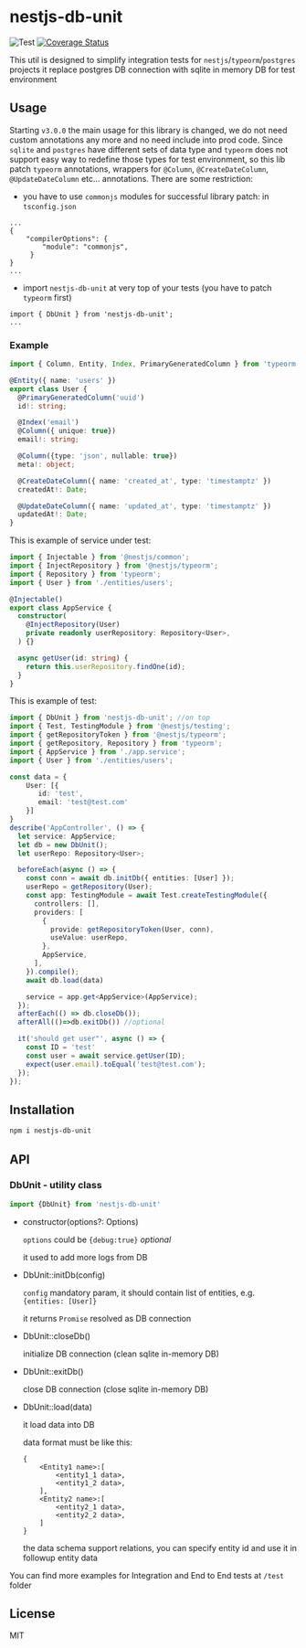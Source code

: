 # nestjs-db-unit

![Test](https://github.com/mikhail-angelov/nestjs-db-unit/workflows/Test/badge.svg)
[![Coverage Status](https://coveralls.io/repos/github/mikhail-angelov/nestjs-db-unit/badge.svg?branch=master)](https://coveralls.io/github/mikhail-angelov/nestjs-db-unit?branch=master)

This util is designed to simplify integration tests for `nestjs`/`typeorm`/`postgres` projects
it replace postgres DB connection with sqlite in memory DB for test environment

## Usage

Starting `v3.0.0` the main usage for this library is changed, we do not need custom annotations any more and no need include into prod code.
Since `sqlite` and `postgres` have different sets of data type and `typeorm` does not support easy way to redefine those types for test environment, so this lib patch `typeorm` annotations, wrappers for `@Column`, `@CreateDateColumn`, `@UpdateDateColumn` etc... annotations.
There are some restriction:
- you have to use `commonjs` modules for successful library patch: in `tsconfig.json`
```
...
{
    "compilerOptions": {
        "module": "commonjs",
     }
}
...
```
- import `nestjs-db-unit` at very top of your tests (you have to patch `typeorm` first)
```
import { DbUnit } from 'nestjs-db-unit';
...
```

### Example
```ts
import { Column, Entity, Index, PrimaryGeneratedColumn } from 'typeorm';

@Entity({ name: 'users' })
export class User {
  @PrimaryGeneratedColumn('uuid')
  id!: string;

  @Index('email')
  @Column({ unique: true})
  email!: string;

  @Column({type: 'json', nullable: true})
  meta!: object;

  @CreateDateColumn({ name: 'created_at', type: 'timestamptz' })
  createdAt!: Date;

  @UpdateDateColumn({ name: 'updated_at', type: 'timestamptz' })
  updatedAt!: Date;
}
```

This is example of service under test:

```ts
import { Injectable } from '@nestjs/common';
import { InjectRepository } from '@nestjs/typeorm';
import { Repository } from 'typeorm';
import { User } from './entities/users';

@Injectable()
export class AppService {
  constructor(
    @InjectRepository(User)
    private readonly userRepository: Repository<User>,
  ) {}

  async getUser(id: string) {
    return this.userRepository.findOne(id);
  }
}
```

This is example of test:

```ts
import { DbUnit } from 'nestjs-db-unit'; //on top
import { Test, TestingModule } from '@nestjs/testing';
import { getRepositoryToken } from '@nestjs/typeorm';
import { getRepository, Repository } from 'typeorm';
import { AppService } from './app.service';
import { User } from './entities/users';

const data = {
    User: [{
       id: 'test',
       email: 'test@test.com' 
    }]
}
describe('AppController', () => {
  let service: AppService;
  let db = new DbUnit();
  let userRepo: Repository<User>;

  beforeEach(async () => {
    const conn = await db.initDb({ entities: [User] });
    userRepo = getRepository(User);
    const app: TestingModule = await Test.createTestingModule({
      controllers: [],
      providers: [
        {
          provide: getRepositoryToken(User, conn),
          useValue: userRepo,
        },
        AppService,
      ],
    }).compile();
    await db.load(data)

    service = app.get<AppService>(AppService);
  });
  afterEach(() => db.closeDb());
  afterAll(()=>db.exitDb()) //optional

  it('should get user"', async () => {
    const ID = 'test'
    const user = await service.getUser(ID);
    expect(user.email).toEqual('test@test.com');
  });
});

```

## Installation

```bash
npm i nestjs-db-unit
```

## API

### DbUnit - utility class
```ts
import {DbUnit} from 'nestjs-db-unit'
```
- constructor(options?: Options)

  `options` could be `{debug:true}` *optional*

  it used to add more logs from DB

- DbUnit::initDb(config)

  `config` mandatory param, it should contain list of entities, e.g. `{entities: [User]}`

  it returns `Promise` resolved as DB connection

- DbUnit::closeDb()

  initialize DB connection (clean sqlite in-memory DB)

- DbUnit::exitDb()

  close DB connection (close sqlite in-memory DB)

- DbUnit::load(data)

  it load data into DB

  data format must be like this:
  ```
  {
      <Entity1 name>:[
          <entity1_1 data>,
          <entity1_2 data>,
      ],
      <Entity2 name>:[
          <entity2_1 data>,
          <entity2_2 data>,
      ]
  }
  ```

  the data schema support relations, you can specify entity id and use it in followup entity data

You can find more examples for Integration and End to End tests at `/test` folder

License
----

MIT
